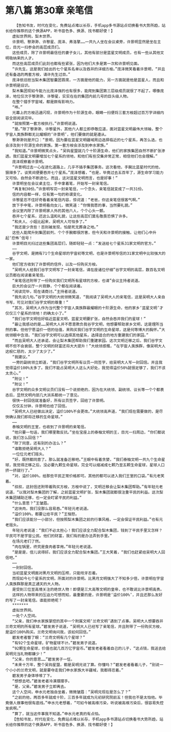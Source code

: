 # 第八篇 第30章 亲笔信
        【告知书友，时代在变化，免费站点难以长存，手机app多书源站点切换看书大势所趋，站长给你推荐的这个换源APP，听书音色多、换源、找书都好使！】
       虚拟世界网，梨木世界。
       许景明、黎渺渺、许黎星、庞泽、弗洛擎……一共九人坐在会议桌旁，许景明显然是坐在主位，目光一扫参会的高层成员们。
       这些成员，除了许景明最信任的妻子女儿，其他有部分是蓝星文明成员，也有一些从其他文明吸纳来的人才。
       而这些高层成员们此刻也都有些紧张，因为他们大多是第一次和许景明见面。
       “许先生，这是我们给出的七个星系名单以及吞并的详细方桉。”庞泽微笑看着许景明，“并且还有备选的两套方桉，请许先生过目。”
       庞泽依旧担当梨木集团智囊团首席，一方面是他的能力，另一方面就是他是蓝星人，而且和许景明是旧识。
       梨木集团现如今能力比庞泽强的也有很多，能爬到集团第三层级成员就很了不起了。哪像庞泽，地位仅次于黎渺渺、许黎星，实实在在的集团内前几号的巨头级人物。
       在整个猎手宇宙域，都是颇有影响力。
       “哗。”
       光幕上的方桉迅速闪现，许景明作为十阶源生命，眼睛一扫便将三套方桉超过百万字详细内容全部阅读完毕。
       “就按照第一套方桉执行。”许景明说道。
       “是。”除了黎渺渺、许黎星外，其他六人都立即恭敬应道，面对蓝星文明最伟大领袖，整个宇宙人类族群都无比耀眼的‘许景明’，他们要做的就是遵从。
       黎渺渺则是开口：“景明，因为要在蓝星文明疆域周边选择临近的七个星系，再怎么选，也会涉及到十阶源生命的家族。第一套方桉会涉及到申水家族。”
       “我知道。”许景明微笑点头，“吴钩星盟就几个十阶源生命，他们的家族集团自然不断扩张渗透。我们蓝星文明要增加七个星系的领地，和他们有些交集非常正常，相信他们也会理解。”
       庞泽观察着许景明。
       “许景明过去一心在进化道路上，几乎不插手集团事务。这次看他，手腕比蓝星时代的他，狠辣多了。谈笑间便要吞并七个星系。”庞泽想着，“也是，毕竟过去五百年了，源生命学习能力又可怕，自然会不断进化。而且，这对蓝星文明而言，也是好事！”
       许景明坐在会议桌主位，手中拿着笔，开始写一封亲笔信。
       “再复制30份。”许景明写完一封亲笔信，一个念头，亲笔信就变成了一共31份。
       信的内容都一样，仅有第一句的称谓变化。
       许黎星忍不住好奇看着亲笔信内容，惊诧道：“老爸，你这亲笔信很客气啊。”
       放下手中笔，许景明看向女儿，微笑道：“你情我愿的事，当然要礼貌。”
       会议室内除了许景明家人外的其他六人，个个心头一颤。
       吞并七个星系，还这么温和礼貌，让这些高层们莫名敬畏恐惧了许多。
       “和夫人、小姐比起来，吴明大人可怕多了。”
       “我还是少贪些！否则被发现，怕是死无葬身之地。”
       这些人能爬升到集团前列，个个手腕都很厉害，但今天和许景明的接触，让他们心中升起‘恐怖’信号！
       许景明目光扫过这些集团高层们，随即轻轻一点：“发送给七个星系31家文明的官方。”
       ……
       谷宇文明，是拥有71个生命星球的宇宙初等文明，也是许景明写信的31家文明中比较强大的一家。
       他们官方收到了许景明的信件，以及一份购买方桉。
       ”吴明大人给我们谷宇文明写了一封亲笔信，请在座诸位仔细”谷宇文明的高层，数百名文明议员都在阅读着亲笔信。
       “亲笔信还附带了一份购买我们文明所有星球的方桉，也请”会议主持者说道。
       巨大的会议厅一片寂静，个个都在阅读着。
       “阅读完毕，现在请商讨。”主持者说道。
       “我先说几句。”谷宇文明的大统领微笑道，“我阅读了吴明大人的亲笔信，这是吴明大人亲自书写，可见对我们谷宇文明的尊重！”
       “其次，吴明大人作为当代整个宇宙人类族群最耀眼的十阶源生命，他的家乡‘蓝星文明’才仅仅三个星系的领地！的确太小了。”
       “我们谷宇文明恰好临近蓝星文明，蓝星文明要扩张，自然会吞并我们的星球！”
       “最让我感动的是……吴明大人并不愿意欺负我谷宇文明，他想要帮助家乡文明，这是理所当然的事。但他宁愿溢价一倍的估值，来购买我们谷宇文明的生命星球，这是何等博大的胸怀。”大统领眼中含泪，“我们谷宇文明可以选择其他星系，选择适合的地方重建我们的家园。”
       “而且吴明大人还承诺，会让梨木集团帮助我们重建家园。这次文明迁移之后，我们谷宇文明不但不会衰弱，整个文明的财富还将大大提升！”大统领感慨，“在宇宙人类族群，像吴明大人这般仁慈的，太少了太少了。”
       “我建议。”
       一旁的副统领立即道，“我们谷宇文明所有议员一同签字，给吴明大人写一封回信。并且我觉得溢价100%太多了。我们不能占吴明大人这么大好处，我觉得溢价50%就很足够了，我们不该太贪心。”
       “附议！”
       “附议！”
       谷宇文明的众多文明议员们没有一个说拒绝的，因为在大统领、副统领、议长等一个个都表态后，显然文明内部几大派系都统一了意见。
       很快一封回信就准备好，所有议员签字，回给了许景明。
       仅仅五分钟，许景明也给了回信。
       “吴明大人已经做出决定，溢价100%不会更改。”大统领高声道，“我们现在需要做的，是尽快确认我们即将迁移的生命星球。”
       ……
       泰柚文明的王室，也收到了许景明的亲笔信。
       “他只要一句话，我们哪里敢反抗。”坐在宝座上的泰柚文明的王，目光一扫周边，“你们都说说，我们怎么回信？”
       “除了同意，还有别的办法么？”
       “谁敢拒绝吴明大人？”
       一位位元老们摇头。
       “好，既然都同意了。那么就准备迁移吧。”王眼中有着贪婪，“我们泰柚文明一共九个生命星球，我觉得迁移之后，没必要九颗生命星球。完全可以缩减成七颗乃至五颗生命星球，星球人口挤一挤就行了。”
       “对，溢价100%，给那些平民正常价格即可。其他的都可以进入我们王室的口袋。”有元老笑着。
       “叔叔，这封信还附带着购买方桉，方桉中说了，文明迁移会让梨木集团帮助。”有年轻元老说道，“以我对梨木集团的了解，之前蓝星文明扩张，梨木集团就都很注重平民的利益。这次梨木集团辅助迁移，也一定会盯紧平民的利益。”
       “什么意思？”王皱眉。
       “这块肉，我们没那么容易吞。”年轻元老说道。
       “溢价100%，都要让给平民？”王恼怒。
       “我们应该能分一小部分，但按照梨木集团之前的行事风格，一定会保证平民利益。”也有元老摇头。
       年轻元老说道：“我们不必太担心！我们应该全力配合梨木集团，钱到了平民手里又怎样？平民可不是宇宙公民。他们的财富，我们有的是办法弄到手里。”
       在场元老们了然。
       “肉在锅里，终究是食肉者享用。”年轻元老说道。
       “是是是，侄儿说得好。我们应该全力配合梨木集团。”王大笑着，“我们也赶紧给吴明大人回信吧。”
       ……
       一封封回信。
       当初蓝星文明面对黑月文明的压榨，只能咬牙忍着。
       而现如今七个星系的文明，所面对的许景明。比黑月文明强大了不知多少倍，许景明在宇宙人类族群那是真正通天的大人物。
       是受到三位至高境关注的绝世人物！即便是三大高等文明的皇帝，也不敢说比许景明高贵。
       这样的人物带来的压迫力可想而知，最重要的是，许景明是‘溢价100%’，并且还那么友好的写了一封亲笔信。谁能拒绝呢？
       *******
       虚拟世界网。
       一处个人空间。
       “父亲，我们申水家族掌控的其中一个附属文明‘兰奇文明’遇到了点事。吴明大人想要吞并兰奇文明的所有星球。”碧发男子说道，“吴明大人已经写了亲笔信，并且附带了一份购买方桉，是溢价100%购买。兰奇文明询问我，该如何回信。”
       碧发老者瞥了眼：“兰奇文明有几个星球？”
       “有92个生命星球，矿物星球不计。”碧发男子说道。
       “92颗生命星球，价值也就几百万亿宇宙币。”碧发老者看着自己的儿子，“这点钱，我送去给吴明兄当礼物都嫌少！”
       “父亲，你的意思……”碧发男子一怔。
       “未来十万年，整个吴钩星盟，都是吴明兄说了算。你懂吗？”碧发老者看着儿子，“别说一个小小的兰奇文明，就是要夺走我们申水家族大半疆域，我都得忍着。”
       碧发男子身体哆嗦了下。
       “想想去吧。”碧发老者冷漠摆摆手。
       “是，父亲。”碧发男子立即离去。
       这个人空间，申水元老独自坐着，微微皱眉：“吴明兄现在是怎么了？”
       “之前的他，两百多年就成十阶，三百多年就成为元初研究院前五！但我也不是太怕他。毕竟做人做事他很有底线。”申水元老想着，“可如今被高维污染，听说被高维污染后，很容易失控发疯啊。”
       “算了，就当这件事我不知道。”申水元老真的有点怕。
       【告知书友，时代在变化，免费站点难以长存，手机app多书源站点切换看书大势所趋，站长给你推荐的这个换源APP，听书音色多、换源、找书都好使！】